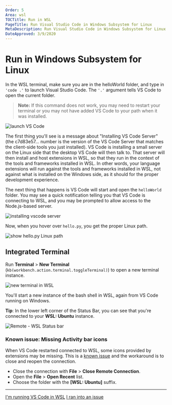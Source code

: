 ```yaml
---
Order: 5
Area: wsl
TOCTitle: Run in WSL
PageTitle: Run Visual Studio Code in Windows Subsystem for Linux
MetaDescription: Run Visual Studio Code in Windows Subsystem for Linux
DateApproved: 3/9/2020
---
```

# Run in Windows Subsystem for Linux

In the WSL terminal, make sure you are in the helloWorld folder, and type in `'code .'` to launch Visual Studio Code. The `'.'` argument tells VS Code to open the current folder.

> **Note:** If this command does not work, you may need to restart your terminal or you may not have added VS Code to your path when it was installed.

![launch VS Code](images/wsl/launch-code.png)

The first thing you'll see is a message about "Installing VS Code Server" (the c7d83e57… number is the version of the VS Code Server that matches the client-side tools you just installed). VS Code is installing a small server on the Linux side that the desktop VS Code will then talk to. That server will then install and host extensions in WSL, so that they run in the context of the tools and frameworks installed in WSL. In other words, your language extensions will run against the tools and frameworks installed in WSL, not against what is installed on the Windows side, as it should for the proper development experience.

The next thing that happens is VS Code will start and open the `helloWorld` folder. You may see a quick notification telling you that VS Code is connecting to WSL, and you may be prompted to allow access to the Node.js-based server.

![installing vscode server](images/wsl/installing-vscode-server.png)

Now, when you hover over `hello.py`, you get the proper Linux path.

![show hello.py Linux path](images/wsl/show-linux-path.png)

## Integrated Terminal

Run **Terminal** > **New Terminal** (`kb(workbench.action.terminal.toggleTerminal)`) to open a new terminal instance.

![new terminal in WSL](images/wsl/new-terminal-in-wsl.png)

You'll start a new instance of the bash shell in WSL, again from VS Code running on Windows.

**Tip**: In the lower left corner of the Status Bar, you can see that you're connected to your **WSL: Ubuntu** instance.

![Remote - WSL Status bar](images/wsl/wsl-status-bar.png)

### Known issue: Missing Activity bar icons

When VS Code restarted connected to WSL, some icons provided by extensions may be missing. This is a [known issue](https://github.com/microsoft/vscode-remote-release/issues/687) and the workaround is to close and reopen the connection.

* Close the connection with **File** > **Close Remote Connection**.
* Open the **File** > **Open Recent** list.
* Choose the folder with the **[WSL: Ubuntu]** suffix.

----

<a class="tutorial-next-btn" href="/remote-tutorials/wsl/edit-and-debug">I'm running VS Code in WSL</a> <a class="tutorial-feedback-btn" onclick="reportIssue('remote-tutorials-wsl', 'run-in-wsl')" href="javascript:void(0)">I ran into an issue</a>
